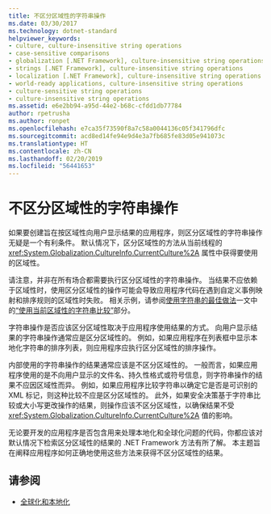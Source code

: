 ```yaml
---
title: 不区分区域性的字符串操作
ms.date: 03/30/2017
ms.technology: dotnet-standard
helpviewer_keywords:
- culture, culture-insensitive string operations
- case-sensitive comparisons
- globalization [.NET Framework], culture-insensitive string operations
- strings [.NET Framework], culture-insensitive string operations
- localization [.NET Framework], culture-insensitive string operations
- world-ready applications, culture-insensitive string operations
- culture-sensitive string operations
- culture-insensitive string operations
ms.assetid: e6e2bb94-a95d-44e2-b68c-cfdd1db77784
author: rpetrusha
ms.author: ronpet
ms.openlocfilehash: e7ca35f73590f8a7c58a0044136c05f341796dfc
ms.sourcegitcommit: acd8ed14fe94e9d4e3a7fb685fe83d05e941073c
ms.translationtype: HT
ms.contentlocale: zh-CN
ms.lasthandoff: 02/20/2019
ms.locfileid: "56441653"
---
```

# <a name="culture-insensitive-string-operations"></a>不区分区域性的字符串操作

如果要创建旨在按区域性向用户显示结果的应用程序，则区分区域性的字符串操作无疑是一个有利条件。 默认情况下，区分区域性的方法从当前线程的 <xref:System.Globalization.CultureInfo.CurrentCulture%2A> 属性中获得要使用的区域性。

请注意，并非在所有场合都需要执行区分区域性的字符串操作。 当结果不应依赖于区域性时，使用区分区域性的操作可能会导致应用程序代码在遇到自定义事例映射和排序规则的区域性时失败。 相关示例，请参阅[使用字符串的最佳做法](../../../docs/standard/base-types/best-practices-strings.md)一文中的[“使用当前区域性的字符串比较”](../../../docs/standard/base-types/best-practices-strings.md#string-comparisons-that-use-the-current-culture)部分。

字符串操作是否应该区分区域性取决于应用程序使用结果的方式。 向用户显示结果的字符串操作通常应是区分区域性的。 例如，如果应用程序在列表框中显示本地化字符串的排序列表，则应用程序应执行区分区域性的排序操作。

内部使用的字符串操作的结果通常应该是不区分区域性的。 一般而言，如果应用程序使用的是不向用户显示的文件名、持久性格式或符号信息，则字符串操作的结果不应因区域性而异。 例如，如果应用程序比较字符串以确定它是否是可识别的 XML 标记，则这种比较不应是区分区域性的。 此外，如果安全决策基于字符串比较或大小写更改操作的结果，则操作应该不区分区域性，以确保结果不受 <xref:System.Globalization.CultureInfo.CurrentCulture%2A> 值的影响。

无论要开发的应用程序是否包含用来处理本地化和全球化问题的代码，你都应该对默认情况下检索区分区域性的结果的 .NET Framework 方法有所了解。 本主题旨在阐释应用程序如何正确地使用这些方法来获得不区分区域性的结果。

## <a name="see-also"></a>请参阅

- [全球化和本地化](../../../docs/standard/globalization-localization/index.md)
